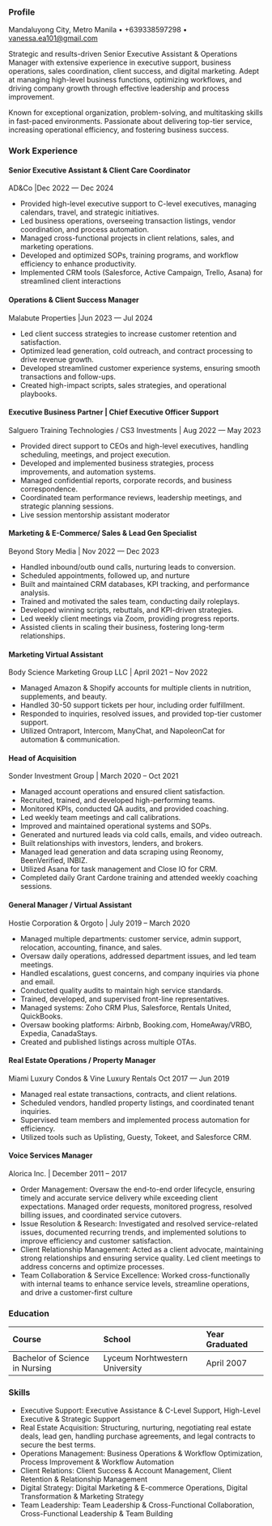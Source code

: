 ### Profile
Mandaluyong City, Metro Manila • +639338597298 • vanessa.ea101@gmail.com

Strategic and results-driven Senior Executive Assistant & Operations Manager with extensive experience in executive support,
business operations, sales coordination, client success, and digital marketing.
Adept at managing high-level business functions, optimizing workflows, and driving company growth through effective leadership
and process improvement.

Known for exceptional organization, problem-solving, and multitasking skills in fast-paced environments.
Passionate about delivering top-tier service, increasing operational efficiency, and fostering business success.

### Work Experience

#### Senior Executive Assistant & Client Care Coordinator
AD&Co |Dec 2022 — Dec 2024
- Provided high-level executive support to C-level executives, managing calendars, travel, and strategic initiatives.
- Led business operations, overseeing transaction listings, vendor coordination, and process automation.
- Managed cross-functional projects in client relations, sales, and marketing operations.
- Developed and optimized SOPs, training programs, and workflow efficiency to enhance productivity.
- Implemented CRM tools (Salesforce, Active Campaign, Trello, Asana) for streamlined client interactions

#### Operations & Client Success Manager
Malabute Properties |Jun 2023 — Jul 2024
- Led client success strategies to increase customer retention and satisfaction.
- Optimized lead generation, cold outreach, and contract processing to drive revenue growth.
- Developed streamlined customer experience systems, ensuring smooth transactions and follow-ups.
- Created high-impact scripts, sales strategies, and operational playbooks.

#### Executive Business Partner | Chief Executive Officer Support
Salguero Training Technologies / CS3 Investments | Aug 2022 — May 2023
- Provided direct support to CEOs and high-level executives, handling scheduling, meetings, and project execution.
- Developed and implemented business strategies, process improvements, and automation systems.
- Managed confidential reports, corporate records, and business correspondence.
- Coordinated team performance reviews, leadership meetings, and strategic planning sessions.
- Live session mentorship assistant moderator

#### Marketing & E-Commerce/ Sales & Lead Gen Specialist
Beyond Story Media | Nov 2022 — Dec 2023
- Handled inbound/outb ound calls, nurturing leads to conversion.
- Scheduled appointments, followed up, and nurture
- Built and maintained CRM databases, KPI tracking, and performance analysis.
- Trained and motivated the sales team, conducting daily roleplays.
- Developed winning scripts, rebuttals, and KPI-driven strategies.
- Led weekly client meetings via Zoom, providing progress reports.
- Assisted clients in scaling their business, fostering long-term relationships.

#### Marketing Virtual Assistant
Body Science Marketing Group LLC | April 2021 – Nov 2022
- Managed Amazon & Shopify accounts for multiple clients in nutrition, supplements, and beauty.
- Handled 30-50 support tickets per hour, including order fulfillment.
- Responded to inquiries, resolved issues, and provided top-tier customer support.
- Utilized Ontraport, Intercom, ManyChat, and NapoleonCat for automation & communication.

#### Head of Acquisition
Sonder Investment Group | March 2020 – Oct 2021
- Managed account operations and ensured client satisfaction.
- Recruited, trained, and developed high-performing teams.
- Monitored KPIs, conducted QA audits, and provided coaching.
- Led weekly team meetings and call calibrations.
- Improved and maintained operational systems and SOPs.
- Generated and nurtured leads via cold calls, emails, and video outreach.
- Built relationships with investors, lenders, and brokers.
- Managed lead generation and data scraping using Reonomy, BeenVerified, INBIZ.
- Utilized Asana for task management and Close IO for CRM.
- Completed daily Grant Cardone training and attended weekly coaching sessions.

#### General Manager / Virtual Assistant
Hostie Corporation & Orgoto | July 2019 – March 2020
- Managed multiple departments: customer service, admin support, relocation, accounting, finance, and sales.
- Oversaw daily operations, addressed department issues, and led team meetings.
- Handled escalations, guest concerns, and company inquiries via phone and email.
- Conducted quality audits to maintain high service standards.
- Trained, developed, and supervised front-line representatives.
- Managed systems: Zoho CRM Plus, Salesforce, Rentals United, QuickBooks.
- Oversaw booking platforms: Airbnb, Booking.com, HomeAway/VRBO, Expedia, CanadaStays.
- Created and published listings across multiple OTAs.

#### Real Estate Operations / Property Manager
Miami Luxury Condos & Vine Luxury Rentals
Oct 2017 — Jun 2019
- Managed real estate transactions, contracts, and client relations.
- Scheduled vendors, handled property listings, and coordinated tenant inquiries.
- Supervised team members and implemented process automation for efficiency.
- Utilized tools such as Uplisting, Guesty, Tokeet, and Salesforce CRM.

#### Voice Services Manager
Alorica Inc. | December 2011 – 2017
- Order Management: Oversaw the end-to-end order lifecycle, ensuring timely and accurate service delivery while exceeding client expectations. Managed order requests, monitored progress, resolved billing issues, and coordinated service cutovers.
- Issue Resolution & Research: Investigated and resolved service-related issues, documented recurring trends, and implemented solutions to improve efficiency and customer satisfaction.
- Client Relationship Management: Acted as a client advocate, maintaining strong relationships and ensuring service quality. Led client meetings to address concerns and optimize processes.
- Team Collaboration & Service Excellence: Worked cross-functionally with internal teams to enhance service levels, streamline operations, and drive a customer-first culture

### Education

| Course                                         | School                | Year Graduated       |
|:------------------------------------|:---------------------------------|:---------------------|
| Bachelor of Science in Nursing      | Lyceum Norhtwestern University   | April 2007           |

### Skills

- Executive Support: Executive Assistance & C-Level Support, High-Level Executive & Strategic Support
- Real Estate Acquisition: Structuring, nurturing, negotiating real estate deals, lead gen, handling purchase agreements, and legal contracts to secure the best terms.
- Operations Management: Business Operations & Workflow Optimization, Process Improvement & Workflow Automation
- Client Relations: Client Success & Account Management, Client Retention & Relationship Management
- Digital Strategy: Digital Marketing & E-commerce Operations, Digital Transformation & Marketing Strategy
- Team Leadership: Team Leadership & Cross-Functional Collaboration, Cross-Functional Leadership & Team Building
